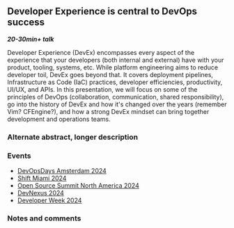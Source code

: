 ## Developer Experience is central to DevOps success

***20-30min+ talk***

Developer Experience (DevEx) encompasses every aspect of the experience that your developers (both internal and external) have with your product, tooling, systems, etc. While platform engineering aims to reduce developer toil, DevEx goes beyond that. It covers deployment pipelines, Infrastructure as Code (IaC) practices, developer efficiencies, productivity, UI/UX, and APIs. In this presentation, we will focus on some of the principles of DevOps (collaboration, communication, shared responsibility), go into the history of DevEx and how it's changed over the years (remember Vim? CFEngine?), and how a strong DevEx mindset can bring together development and operations teams.

### Alternate abstract, longer description

### Events

- [DevOpsDays Amsterdam 2024](https://speaking.jmeiss.me/jTtcxL/developer-experience-is-central-to-devops-success)
- [Shift Miami 2024](https://speaking.jmeiss.me/mtISg9/developer-experience-is-central-to-devops-success)
- [Open Source Summit North America 2024](https://speaking.jmeiss.me/Tz3w6r/developer-experience-is-central-to-devops-success)
- [DevNexus 2024](https://speaking.jmeiss.me/HU0mlI/developer-experience-is-central-to-devops-success)
- [Developer Week 2024](https://speaking.jmeiss.me/tnjadh/developer-experience-is-central-to-devops-success)

### Notes and comments

